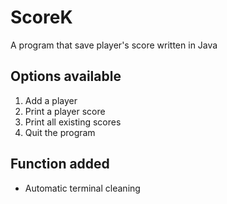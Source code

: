 # ScoreK
A program that save player's score written in Java

## Options available
1. Add a player
2. Print a player score
3. Print all existing scores
4. Quit the program

## Function added
* Automatic terminal cleaning
